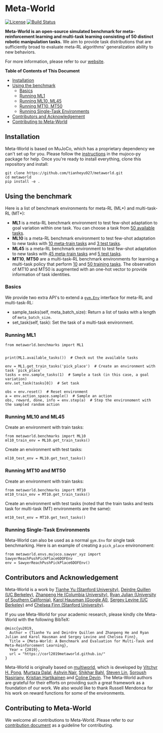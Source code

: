 # Meta-World
[![License](https://img.shields.io/badge/license-MIT-blue.svg)](https://github.com/tianheyu927/metaworld/blob/master/LICENSE)
[![Build Status](https://travis-ci.com/ryanjulian/metaworld.svg?token=5Ha2ycwuRnc34dpruRpP&branch=master)](https://travis-ci.com/ryanjulian/metaworld)

__Meta-World is an open-source simulated benchmark for meta-reinforcement learning and multi-task learning consisting of 50 distinct robotic manipulation tasks.__ We aim to provide task distributions that are sufficiently broad to evaluate meta-RL algorithms' generalization ability to new behaviors.

For more information, please refer to our [website](https://corl2019metaworld.github.io).

__Table of Contents of This Document__
* [Installation](#installation)
* [Using the benchmark](#using-the-benchmark)
  * [Basics](#basics)
  * [Running ML1](#running-ml1)
  * [Running ML10, ML45](#running-ml10-and-ml45)
  * [Running MT10, MT50](#running-mt10-and-mt50)
  * [Running Single-Task Environments](#running-single-task-environments)
* [Contributors and Acknowledgement](#contributors-and-acknowledgement)
* [Contributing to Meta-World](#contributing-to-meta-world)

## Installation
Meta-World is based on MuJoCo, which has a proprietary dependency we can't set up for you. Please follow the [instructions](https://github.com/openai/mujoco-py#install-mujoco) in the mujoco-py package for help. Once you're ready to install everything, clone this repository and install:

```
git clone https://github.com/tianheyu927/metaworld.git
cd metaworld
pip install -e .
```

## Using the benchmark
Here is a list of benchmark environments for meta-RL (ML*) and multi-task-RL (MT*):
* __ML1__ is a meta-RL benchmark environment to test few-shot adaptation to goal variation within one task. You can choose a task from [50 available tasks](#).
* __ML10__ is a meta-RL benchmark environment to test few-shot adaptation to new tasks with [10 meta-train tasks](#) and [3 test tasks]().
* __ML45__ is a meta-RL benchmark environment to test few-shot adaptation to new tasks with [45 meta-train tasks](#) and [5 test tasks]().
* __MT10__, __MT50__ are a multi-task-RL benchmark environments for learning a multi-task policy that perform [10]() and [50 training tasks](#). The observation of MT10 and MT50 is augmented with an one-hot vector to provide information of task identities.


### Basics
We provide two extra API's to extend a [`gym.Env`](https://github.com/openai/gym/blob/c33cfd8b2cc8cac6c346bc2182cd568ef33b8821/gym/core.py#L8) interface for meta-RL and multi-task-RL:
* sample_tasks(self, meta_batch_size): Return a list of tasks with a length of `meta_batch_size`.
* set_task(self, task): Set the task of a multi-task environment.


### Running ML1
```
from metaworld.benchmarks import ML1


print(ML1.available_tasks())  # Check out the available tasks

env = ML1.get_train_tasks('pick_place')  # Create an environment with task `pick_place`
tasks = env.sample_tasks(1)  # Sample a task (in this case, a goal variation)
env.set_task(tasks[0])  # Set task

obs = env.reset()  # Reset environment
a = env.action_space.sample()  # Sample an action
obs, reward, done, info = env.step(a)  # Step the environoment with the sampled random action
```
### Running ML10 and ML45
Create an environment with train tasks:
```
from metaworld.benchmarks import ML10
ml10_train_env = ML10.get_train_tasks()
```
Create an environment with test tasks:
```
ml10_test_env = ML10.get_test_tasks()
```


### Running MT10 and MT50
Create an environment with train tasks:
```
from metaworld.benchmarks import MT10
mt10_train_env = MT10.get_train_tasks()
```

Create an environment with test tasks (noted that the train tasks and tests task for multi-task (MT) environments are the same):
```
mt10_test_env = MT10.get_test_tasks()
```


### Running Single-Task Environments
Meta-World can also be used as a normal `gym.Env` for single task benchmarking. Here is an example of creating a `pick_place` environoment:
```
from metaworld.envs.mujoco.sawyer_xyz import SawyerReachPushPickPlace6DOFEnv
env = SawyerReachPushPickPlace6DOFEnv()
```

## Contributors and Acknowledgement
Meta-World is a work by [Tianhe Yu (Stanford University)](https://cs.stanford.edu/~tianheyu/), [Deirdre Quillen (UC Berkeley)](https://scholar.google.com/citations?user=eDQsOFMAAAAJ&hl=en), [Zhanpeng He (Columbia University)](https://zhanpenghe.github.io), [Ryan Julian (University of Southern California)](https://robotics.usc.edu/resl/people/89/), [Karol Hausman (Google AI)](https://karolhausman.github.io), [Sergey Levine (UC Berkeley)](https://people.eecs.berkeley.edu/~svlevine/) and [Chelsea Finn (Stanford University)](https://ai.stanford.edu/~cbfinn/).

If you use Meta-World for your academic research, please kindly cite Meta-World with the following BibTeX:

```
@misc{yu2019,
  Author = {Tianhe Yu and Deirdre Quillen and Zhanpeng He and Ryan Julian and Karol Hausman and Sergey Levine and Chelsea Finn},
  Title = {Meta-World: A Benchmark and Evaluation for Multi-Task and Meta-Reinforcement Learning},
  Year = {2019},
  url = "https://corl2019metaworld.github.io/"
}
```
Meta-World is originally based on [multiworld](https://github.com/vitchyr/multiworld), which is developed by [Vitchyr H. Pong](https://people.eecs.berkeley.edu/~vitchyr/), [Murtaza Dalal](https://github.com/mdalal2020), [Ashvin Nair](http://ashvin.me/), [Shikhar Bahl](https://shikharbahl.github.io), [Steven Lin](https://github.com/stevenlin1111), [Soroush Nasiriany](http://snasiriany.me/), [Kristian Hartikainen](https://hartikainen.github.io/) and [Coline Devin](https://github.com/cdevin). The Meta-World authors are grateful for their efforts on providing such a great framework as a foundation of our work. We also would like to thank Russell Mendonca for his work on reward functions for some of the environments.

## Contributing to Meta-World
We welcome all contributions to Meta-World. Please refer to our [contribution document]() as a guideline for contributing.

